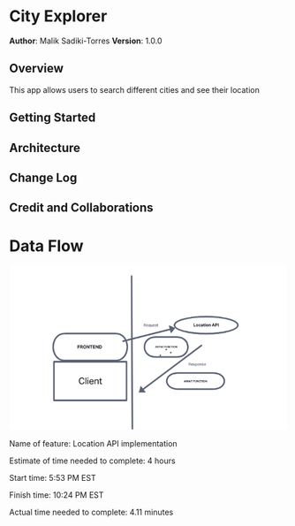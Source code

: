 # City Explorer

**Author**: Malik Sadiki-Torres
**Version**: 1.0.0 

## Overview

This app allows users to search different cities and see their location

## Getting Started
<!-- What are the steps that a user must take in order to build this app on their own machine and get it running? -->

## Architecture
<!-- Provide a detailed description of the application design. What technologies (languages, libraries, etc) you're using, and any other relevant design information. -->

## Change Log
<!-- Use this area to document the iterative changes made to your application as each feature is successfully implemented. Use time stamps. Here's an example:

01-01-2001 4:59pm - Application now has a fully-functional express server, with a GET route for the location resource. -->

## Credit and Collaborations 

# Data Flow

![Data Flow](/img/DataFlow.jpg) 


Name of feature: Location API implementation

Estimate of time needed to complete: 4 hours

Start time: 5:53 PM EST

Finish time: 10:24 PM EST

Actual time needed to complete: 4.11 minutes